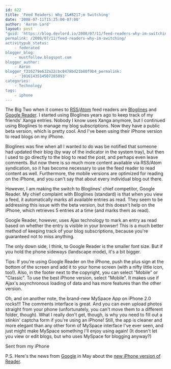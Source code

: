 ```yaml
---
id: 622
title: 'Feed Readers: Why I&#8217;m Switching'
date: '2008-07-11T15:25:00-07:00'
author: 'Aaron Lord'
layout: post
"guid: 'https://blog.devlord.io/2008/07/11/feed-readers-why-im-switching/'
permalink: /2008/07/11/feed-readers-why-im-switching/
activitypub_status:
    - federated
blogger_blog:
    - mustfollow.blogspot.com
blogger_author:
    - Aaron
blogger_f316279e632a22cbc8478bd21b80f9b4_permalink:
    - '1016143514507285093'
categories:
    - Technology
tags:
    - iphone
---
```


The Big Two when it comes to <a href="http://en.wikipedia.org/wiki/RSS_%28file_format%29">RSS</a>/<a href="http://en.wikipedia.org/wiki/Atom_%28standard%29">Atom</a> feed readers are <a href="http://www.bloglines.com/">Bloglines</a> and <a href="http://www.google.com/reader/view/#overview-page">Google  Reader</a>. I started using Bloglines years ago to keep track of my  friends' Xanga entries. Nobody I know uses Xanga anymore, but I continued  using Bloglines to manage my blog subscriptions.  Now they have a   public beta version, which is pretty cool.  And I've been using their  iPhone version to read blogs on my iPhone.<p>Bloglines was fine when all I wanted to do was be notified that  someone had updated their blog (by way of the indicator in the system  tray), but then I used to go directly to the blog to read the post,  and perhaps even leave comments. But now there is so much more content  available via RSS/Atom syndication, so it has become necessary to use  the feed reader to read content as well. Furthermore, the mobile  versions are optimized for reading on the iPhone, and you can't say  that about every individual blog out there.</p><p>However, I am making the switch to Bloglines' chief competitor, Google  Reader.  My chief complaint with Bloglines (standard) is that when you  view a feed, it automatically marks all available entries as read.  They seem to be addressing this issue with the beta version, but this  doesn't help on the iPhone, which retrieves 5 entries at a time (and  marks them as read).</p><p>Google Reader, however, uses Ajax technology to mark an entry as read  based on whether the entry is visible in your browser! This is a much  better method of keeping track of your blog subscriptions, because  you're guaranteed not to miss anything.</p><p>The only down side, I think, to Google Reader is the smaller font  size. But if you hold the phone sideways (landscape mode), it's a bit  bigger.</p><p>Tips: If you're using Google Reader on the iPhone, push the plus sign  at the bottom of the screen and add it to your home screen (with a  nifty little icon, too!). Also, in the footer next to the copyright,  you can select "Mobile" or "Classic". To use the best iPhone version,  select "Mobile". It makes use if Ajax's asynchronous loading of data  and has more features than the other version.</p><p>Oh, and on another note, the brand-new MySpace App on iPhone 2.0 rocks!!!  The  comments interface is great. And you can even upload photos straight  from your phone (unfortunately, you can't move them to a different  folder, though). What I really don't get, though, is why you need to  fill out a stinkin' captcha form if you're using an iPhone! Still, the  app is cleaner and more elegant than any other form of MySpace interface I've ever seen, and just might make MySpace something I'll  enjoy using again!  (It doesn't let you view or edit blogs, but who uses MySpace for blogging anyway?)<br /></p><p>Sent from my iPhone</p><p>P.S. Here's the news from <a href="http://googlereader.blogspot.com/2008/05/brand-new-google-reader-for-iphone.html">Google</a> in May about the <a href="http://googlereader.blogspot.com/2008/05/brand-new-google-reader-for-iphone.html">new iPhone version of Reader</a>.</p><div class="blogger-post-footer"></div>
